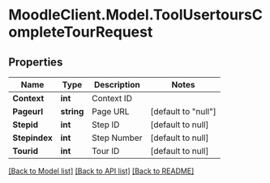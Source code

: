 # MoodleClient.Model.ToolUsertoursCompleteTourRequest

## Properties

Name | Type | Description | Notes
------------ | ------------- | ------------- | -------------
**Context** | **int** | Context ID | 
**Pageurl** | **string** | Page URL | [default to "null"]
**Stepid** | **int** | Step ID | [default to null]
**Stepindex** | **int** | Step Number | [default to null]
**Tourid** | **int** | Tour ID | [default to null]

[[Back to Model list]](../README.md#documentation-for-models) [[Back to API list]](../README.md#documentation-for-api-endpoints) [[Back to README]](../README.md)

